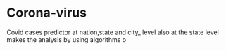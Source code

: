 # Corona-virus
Covid cases predictor at nation,state and city_ level also at the state level makes the analysis by using algorithms o

